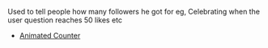 
Used to tell people how many followers he got for eg,
	Celebrating when the user question reaches 50 likes etc

- [Animated Counter](https://www.clippulse.com/tools/animated-counter?ref=dailydev)

